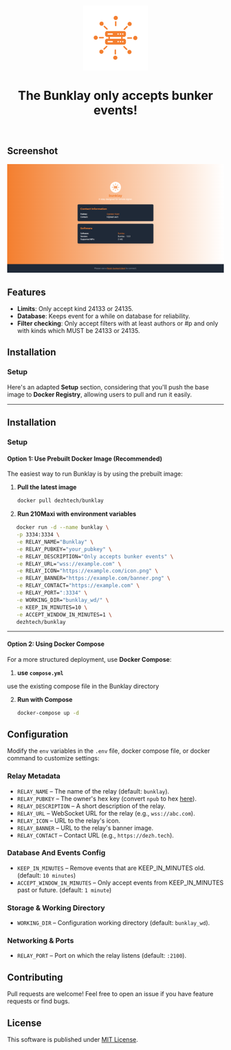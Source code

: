 <p align="center"> 
    <img alt="bunklay" src="./static/img/logo-transp.png" width="150" height="150" />
</p>

<h1 align="center">
The Bunklay only accepts bunker events!
</h1>

<br/>

## Screenshot

<img alt="pages" src="./static/img/ss.png"/>

## Features

- **Limits**: Only accept kind 24133 or 24135.
- **Database**: Keeps event for a while on database for reliability.
- **Filter checking**: Only accept filters with at least authors or #p and only with kinds which MUST be 24133 or 24135.

## Installation

### Setup

Here's an adapted **Setup** section, considering that you'll push the base image to **Docker Registry**, allowing users to pull and run it easily.

---

## **Installation**

### **Setup**

#### **Option 1: Use Prebuilt Docker Image (Recommended)**

The easiest way to run Bunklay is by using the prebuilt image:

1. **Pull the latest image**

   ```sh
   docker pull dezhtech/bunklay
   ```

2. **Run 210Maxi with environment variables**

```sh
   docker run -d --name bunklay \
   -p 3334:3334 \
   -e RELAY_NAME="Bunklay" \
   -e RELAY_PUBKEY="your_pubkey" \
   -e RELAY_DESCRIPTION="Only accepts bunker events" \
   -e RELAY_URL="wss://example.com" \
   -e RELAY_ICON="https://example.com/icon.png" \
   -e RELAY_BANNER="https://example.com/banner.png" \
   -e RELAY_CONTACT="https://example.com" \
   -e RELAY_PORT=":3334" \
   -e WORKING_DIR="bunklay_wd/" \
   -e KEEP_IN_MINUTES=10 \
   -e ACCEPT_WINDOW_IN_MINUTES=1 \
   dezhtech/bunklay
```

---

#### **Option 2: Using Docker Compose**

For a more structured deployment, use **Docker Compose**:

1. **use `compose.yml`**

use the existing compose file in the Bunklay directory


2. **Run with Compose**
   ```sh
   docker-compose up -d
   ```

## Configuration

Modify the `env` variables in the `.env` file, docker compose file, or docker command to customize settings:

### Relay Metadata

- `RELAY_NAME` – The name of the relay (default: `bunklay`).
- `RELAY_PUBKEY` – The owner's hex key (convert `npub` to hex [here](https://nostrcheck.me/converter/)).
- `RELAY_DESCRIPTION` – A short description of the relay.
- `RELAY_URL` – WebSocket URL for the relay (e.g., `wss://abc.com`).
- `RELAY_ICON` – URL to the relay's icon.
- `RELAY_BANNER` – URL to the relay's banner image.
- `RELAY_CONTACT` – Contact URL (e.g., `https://dezh.tech`).

### Database And Events Config

- `KEEP_IN_MINUTES` – Remove events that are KEEP_IN_MINUTES old. (default: `10 minutes`)
- `ACCEPT_WINDOW_IN_MINUTES` – Only accept events from KEEP_IN_MINUTES past or future. (default: `1 minute`)

### Storage & Working Directory

- `WORKING_DIR` – Configuration working directory (default: `bunklay_wd`).

### Networking & Ports

- `RELAY_PORT` – Port on which the relay listens (default: `:2100`).

## Contributing

Pull requests are welcome! Feel free to open an issue if you have feature requests or find bugs.

## License

This software is published under [MIT License](../LICENSE).
